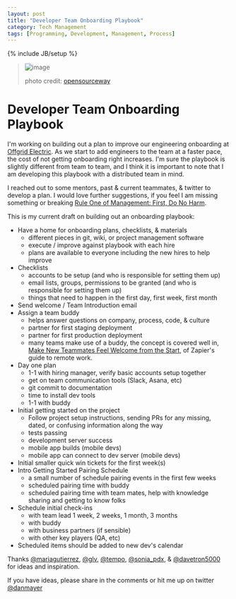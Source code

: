 ```yaml
---
layout: post
title: "Developer Team Onboarding Playbook"
category: Tech Management
tags: [Programming, Development, Management, Process]
---
```

{% include JB/setup %}

> ![image](http://www.mayerdan.com/assets/img/playbook.png)
> 
> photo credit: [opensourceway](https://www.flickr.com/photos/opensourceway/5537336155)


# Developer Team Onboarding Playbook

I'm working on building out a plan to improve our engineering onboarding at [Offgrid Electric](http://offgrid-electric.com/). As we start to add engineers to the team at a faster pace, the cost of not getting onboarding right increases. I'm sure the playbook is slightly different from team to team, and I think it is important to note that I am developing this playbook with a distributed team in mind.

I reached out to some mentors, past & current teammates, & twitter to develop a plan. I would love further suggestions, if you feel I am missing something or breaking [Rule One of Management: First, Do No Harm](http://chadfowler.com/blog/2014/01/19/rule-one-of-management-first-do-no-harm/).

This is my current draft on building out an onboarding playbook:

* Have a home for onboarding plans, checklists, & materials
  * different pieces in git, wiki, or project management software
  * execute / improve against playbook with each hire
  * plans are available to everyone including the new hires to help improve
* Checklists
  * accounts to be setup (and who is responsible for setting them up)
  * email lists, groups, permissions to be granted (and who is responsible for setting them up)
  * things that need to happen in the first day, first week, first month
* Send welcome / Team Introduction email
* Assign a team buddy
  * helps answer questions on company, process, code, & culture
  * partner for first staging deployment
  * partner for first production deployment
  * many teams make use of a buddy, the concept is covered well in, [Make New Teammates Feel Welcome from the Start](https://zapier.com/learn/the-ultimate-guide-to-remote-working/remote-employee-evaluation/), of Zapier's guide to remote work. 
* Day one plan
  * 1-1 with hiring manager, verify basic accounts setup together 
  * get on team communication tools (Slack, Asana, etc)
  * git commit to documentation
  * time to install dev tools
  * 1-1 with buddy
* Initial getting started on the project
  * Follow project setup instructions, sending PRs for any missing, dated, or confusing information along the way
  * tests passing
  * development server success
  * mobile app builds (mobile devs)
  * mobile app can connect to dev server (mobile devs)
* Initial smaller quick win tickets for the first week(s) 
* Intro Getting Started Pairing Schedule
  * a small number of schedule pairing events in the first few weeks 
  * scheduled pairing time with buddy 
  * scheduled pairing time with team mates, help with knowledge sharing and getting to know folks 
* Schedule initial check-ins
  * with team lead 1 week, 2 weeks, 1 month, 3 months
  * with buddy
  * with business partners (if sensible)
  * with other key players (QA, etc)
* Scheduled items should be added to new dev's calendar
 
Thanks [@mariagutierrez](https://twitter.com/mariagutierrez), [@glv](https://twitter.com/glv), [@tempo](https://twitter.com/tempo), [@sonia_pdx](https://twitter.com/sonia_pdx), & [@davetron5000](https://twitter.com/davetron5000) for ideas and inspiration.

If you have ideas, please share in the comments or hit me up on twitter [@danmayer](https://twitter.com/danmayer)